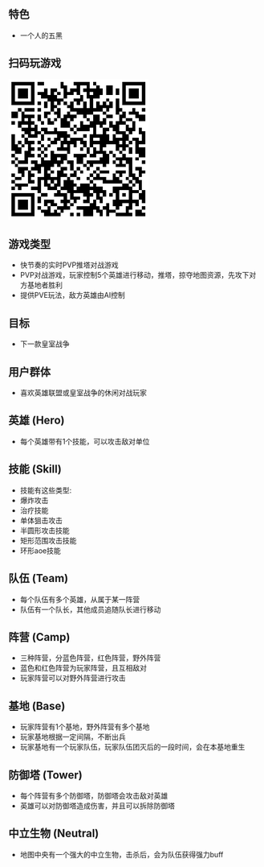 ## 特色
* 一个人的五黑

## 扫码玩游戏
![alt](images/game-qrcode.png)

## 游戏类型
* 快节奏的实时PVP推塔对战游戏
* PVP对战游戏，玩家控制5个英雄进行移动，推塔，掠夺地图资源，先攻下对方基地者胜利
* 提供PVE玩法，敌方英雄由AI控制

## 目标
* 下一款皇室战争

## 用户群体
* 喜欢英雄联盟或皇室战争的休闲对战玩家

## 英雄 (Hero)
* 每个英雄带有1个技能，可以攻击敌对单位

## 技能 (Skill)
* 技能有这些类型:
* 爆炸攻击
* 治疗技能
* 单体狙击攻击
* 半圆形攻击技能
* 矩形范围攻击技能
* 环形aoe技能

## 队伍 (Team)
* 每个队伍有多个英雄，从属于某一阵营
* 队伍有一个队长，其他成员追随队长进行移动

## 阵营 (Camp)
* 三种阵营，分蓝色阵营，红色阵营，野外阵营
* 蓝色和红色阵营为玩家阵营，且互相敌对
* 玩家阵营可以对野外阵营进行攻击

## 基地 (Base)
* 玩家阵营有1个基地，野外阵营有多个基地
* 玩家基地根据一定间隔，不断出兵
* 玩家基地有一个玩家队伍，玩家队伍团灭后的一段时间，会在本基地重生

## 防御塔 (Tower)
* 每个阵营有多个防御塔，防御塔会攻击敌对英雄
* 英雄可以对防御塔造成伤害，并且可以拆除防御塔

## 中立生物 (Neutral)
* 地图中央有一个强大的中立生物，击杀后，会为队伍获得强力buff

